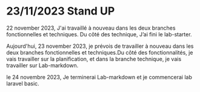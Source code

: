 # 23/11/2023 Stand UP

22 november 2023, J'ai travaillé à nouveau dans les deux branches fonctionnelles et techniques. Du côté des technique, J’ai fini le lab-starter.

Aujourd'hui, 23 november 2023, je prévois de travailler à nouveau dans les deux branches fonctionnelles et techniques.Du côté des fonctionnalités, je vais travailler sur la planification, et dans la branche technique, je vais travailler sur Lab-markdown.

le 24 novembre 2023, Je terminerai Lab-markdown et je commencerai lab laravel basic.

